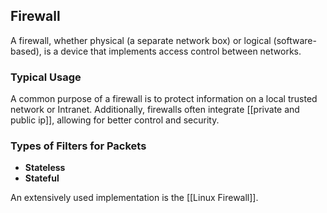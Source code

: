 ## Firewall

A firewall, whether physical (a separate network box) or logical (software-based), is a device that implements access control between networks.

### Typical Usage

A common purpose of a firewall is to protect information on a local trusted network or Intranet. Additionally, firewalls often integrate [[private and public ip]], allowing for better control and security.

### Types of Filters for Packets

- **Stateless**
- **Stateful**

An extensively used implementation is the [[Linux Firewall]].
